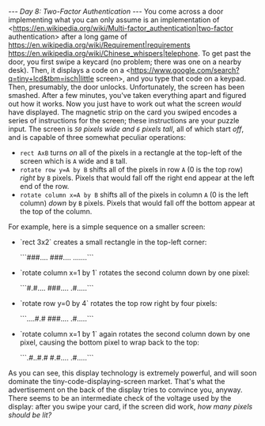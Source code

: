 *--- Day 8: Two-Factor Authentication ---*
You come across a door implementing what you can only assume is an implementation of <https://en.wikipedia.org/wiki/Multi-factor_authentication|two-factor authentication> after a long game of <https://en.wikipedia.org/wiki/Requirement|requirements> <https://en.wikipedia.org/wiki/Chinese_whispers|telephone>.
To get past the door, you first swipe a keycard (no problem; there was one on a nearby desk). Then, it displays a code on a <https://www.google.com/search?q=tiny+lcd&tbm=isch|little screen>, and you type that code on a keypad. Then, presumably, the door unlocks.
Unfortunately, the screen has been smashed. After a few minutes, you've taken everything apart and figured out how it works. Now you just have to work out what the screen _would_ have displayed.
The magnetic strip on the card you swiped encodes a series of instructions for the screen; these instructions are your puzzle input. The screen is _`50` pixels wide and `6` pixels tall_, all of which start _off_, and is capable of three somewhat peculiar operations:

- `rect AxB` turns _on_ all of the pixels in a rectangle at the top-left of the screen which is `A` wide and `B` tall.
- `rotate row y=A by B` shifts all of the pixels in row `A` (0 is the top row) _right_ by `B` pixels. Pixels that would fall off the right end appear at the left end of the row.
- `rotate column x=A by B` shifts all of the pixels in column `A` (0 is the left column) _down_ by `B` pixels. Pixels that would fall off the bottom appear at the top of the column.

For example, here is a simple sequence on a smaller screen:

- <p>`rect 3x2` creates a small rectangle in the top-left corner:</p>```###.... ###.... .......```
- <p>`rotate column x=1 by 1` rotates the second column down by one pixel:</p>```#.#.... ###.... .#.....```
- <p>`rotate row y=0 by 4` rotates the top row right by four pixels:</p>```....#.# ###.... .#.....```
- <p>`rotate column x=1 by 1` again rotates the second column down by one pixel, causing the bottom pixel to wrap back to the top:</p>```.#..#.# #.#.... .#.....```

As you can see, this display technology is extremely powerful, and will soon dominate the tiny-code-displaying-screen market.  That's what the advertisement on the back of the display tries to convince you, anyway.
There seems to be an intermediate check of the voltage used by the display: after you swipe your card, if the screen did work, _how many pixels should be lit?_
